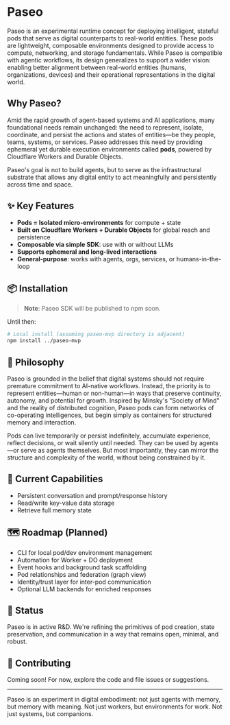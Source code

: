 # Paseo

Paseo is an experimental runtime concept for deploying intelligent, stateful pods that serve as digital counterparts to real-world entities. These pods are lightweight, composable environments designed to provide access to compute, networking, and storage fundamentals. While Paseo is compatible with agentic workflows, its design generalizes to support a wider vision: enabling better alignment between real-world entities (humans, organizations, devices) and their operational representations in the digital world.

## Why Paseo?

Amid the rapid growth of agent-based systems and AI applications, many foundational needs remain unchanged: the need to represent, isolate, coordinate, and persist the actions and states of entities—be they people, teams, systems, or services. Paseo addresses this need by providing ephemeral yet durable execution environments called **pods**, powered by Cloudflare Workers and Durable Objects.

Paseo's goal is not to build agents, but to serve as the infrastructural substrate that allows any digital entity to act meaningfully and persistently across time and space.

## ✨ Key Features

- **Pods = Isolated micro-environments** for compute + state
- **Built on Cloudflare Workers + Durable Objects** for global reach and persistence
- **Composable via simple SDK**: use with or without LLMs
- **Supports ephemeral and long-lived interactions**
- **General-purpose**: works with agents, orgs, services, or humans-in-the-loop

## 📦 Installation

> **Note**: Paseo SDK will be published to npm soon.

Until then:

```bash
# Local install (assuming paseo-mvp directory is adjacent)
npm install ../paseo-mvp
```

## 🧠 Philosophy

Paseo is grounded in the belief that digital systems should not require premature commitment to AI-native workflows. Instead, the priority is to represent entities—human or non-human—in ways that preserve continuity, autonomy, and potential for growth. Inspired by Minsky's "Society of Mind" and the reality of distributed cognition, Paseo pods can form networks of co-operating intelligences, but begin simply as containers for structured memory and interaction.

Pods can live temporarily or persist indefinitely, accumulate experience, reflect decisions, or wait silently until needed. They can be used by agents—or serve as agents themselves. But most importantly, they can mirror the structure and complexity of the world, without being constrained by it.

## 🔧 Current Capabilities

- Persistent conversation and prompt/response history
- Read/write key-value data storage
- Retrieve full memory state

## 🗺 Roadmap (Planned)

- CLI for local pod/dev environment management
- Automation for Worker + DO deployment
- Event hooks and background task scaffolding
- Pod relationships and federation (graph view)
- Identity/trust layer for inter-pod communication
- Optional LLM backends for enriched responses

## 🧪 Status

Paseo is in active R&D. We're refining the primitives of pod creation, state preservation, and communication in a way that remains open, minimal, and robust.

## 🤝 Contributing

Coming soon! For now, explore the code and file issues or suggestions.

---

Paseo is an experiment in digital embodiment: not just agents with memory, but memory with meaning. Not just workers, but environments for work. Not just systems, but companions.


